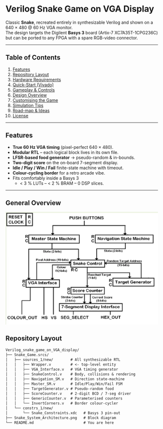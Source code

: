 # Verilog Snake Game on VGA Display

Classic **Snake**, recreated entirely in synthesizable Verilog and shown on a 640 × 480 @ 60 Hz VGA monitor.  
The design targets the Digilent **Basys 3** board (Artix-7 XC7A35T-1CPG236C) but can be ported to any FPGA with a spare RGB-video connector.

---

## Table of Contents
1. [Features](#features)  
2. [Repository Layout](#repository-layout)  
3. [Hardware Requirements](#hardware-requirements)  
4. [Quick-Start (Vivado)](#quick-start-vivado)  
5. [Gameplay & Controls](#gameplay--controls)  
6. [Design Overview](#design-overview)  
7. [Customising the Game](#customising-the-game)  
8. [Simulation Tips](#simulation-tips)  
9. [Road-map & Ideas](#road-map--ideas)  
10. [License](#license)

---

## Features
* **True 60 Hz VGA timing** (pixel-perfect 640 × 480).
* **Modular RTL** – each logical block lives in its own file.
* **LFSR-based food generator** → pseudo-random & in-bounds.
* **Two-digit score** on the on-board 7-segment display.
* **Idle / Play / Win / Fail** finite-state machine with timeout.
* **Colour-cycling border** for a retro arcade vibe.
* Fits comfortably inside a Basys 3  
  * < 3 % LUTs – < 2 % BRAM – 0 DSP slices.

---

## General Overview

![System Architecture](Snake_System_Architecture.png)



## Repository Layout

```text
Verilog_snake_game_on_VGA_display/
├── Snake_Game.srcs/
│   ├── sources_1/new/        # All synthesizable RTL
│   │   ├── Wrapper.v         # <- top-level entity
│   │   ├── VGA_Interface.v   # VGA timing generator
│   │   ├── SnakeControl.v    # Body, collisions & rendering
│   │   ├── Navigation_SM.v   # Direction state-machine
│   │   ├── Master_SM.v       # Idle/Play/Win/Fail FSM
│   │   ├── TargetGenerator.v # Pseudo-random food
│   │   ├── ScoreCounter.v    # 2-digit BCD / 7-seg driver
│   │   ├── GenericCounter.v  # Parameterised counters
│   │   └── InvertCorners.v   # Border colour-cycler
│   └── constrs_1/new/
│       └── Snake_Constraints.xdc   # Basys 3 pin-out
├── Snake_System_Architecture.png   # Block diagram
└── README.md                       # You are here
